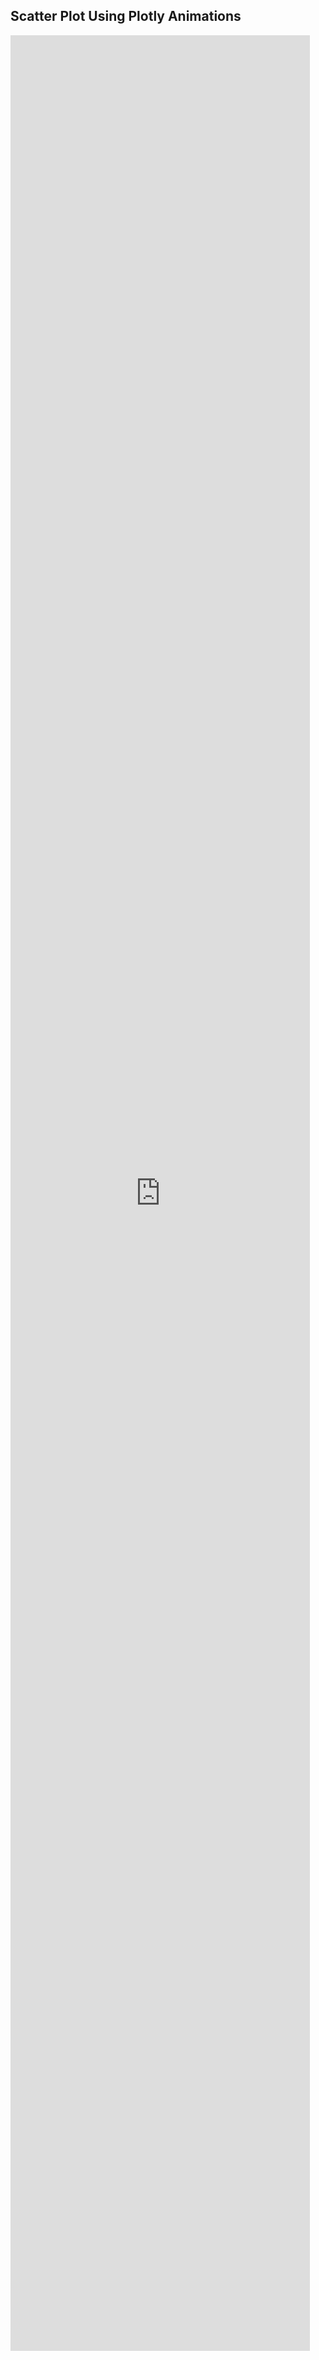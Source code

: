 

## Scatter Plot Using Plotly Animations


<iframe id="igraph" scrolling="no" style="border:none;" seamless="seamless" src="https://reshamas.github.io/assets/images/covid/1_anim_scatter_covid.html" height="95%" width="95%">
</iframe>

